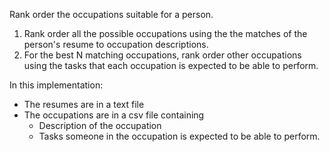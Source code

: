 Rank order the occupations suitable for a person.

1. Rank order all the possible occupations using the the matches of the person's resume to occupation descriptions.
2. For the best N matching occupations, rank order other occupations using the tasks that each occupation is expected to be able to perform.

In this implementation:

- The resumes are in a text file
- The occupations are in a csv file containing 
    - Description of the occupation
    - Tasks someone in the occupation is expected to be able to perform.
  
